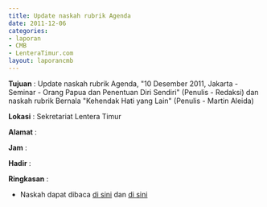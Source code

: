 ```yaml
---
title: Update naskah rubrik Agenda
date: 2011-12-06
categories:
- laporan
- CMB
- LenteraTimur.com
layout: laporancmb
---
```


**Tujuan** : Update naskah rubrik Agenda, "10 Desember 2011, Jakarta - Seminar - Orang Papua dan Penentuan Diri Sendiri" (Penulis - Redaksi) dan naskah rubrik Bernala "Kehendak Hati yang Lain" (Penulis - Martin Aleida)

**Lokasi** : Sekretariat Lentera Timur

**Alamat** : 

**Jam** : 

**Hadir** : 

**Ringkasan** : 
* Naskah dapat dibaca [di sini](http://www.lenteratimur.com/10-desember-2011-jakarta-seminar-orang-papua-dan-penentuan-diri-sendiri/) dan [di sini](http://www.lenteratimur.com/2011/12/kehendak-hati-yang-lain/)
